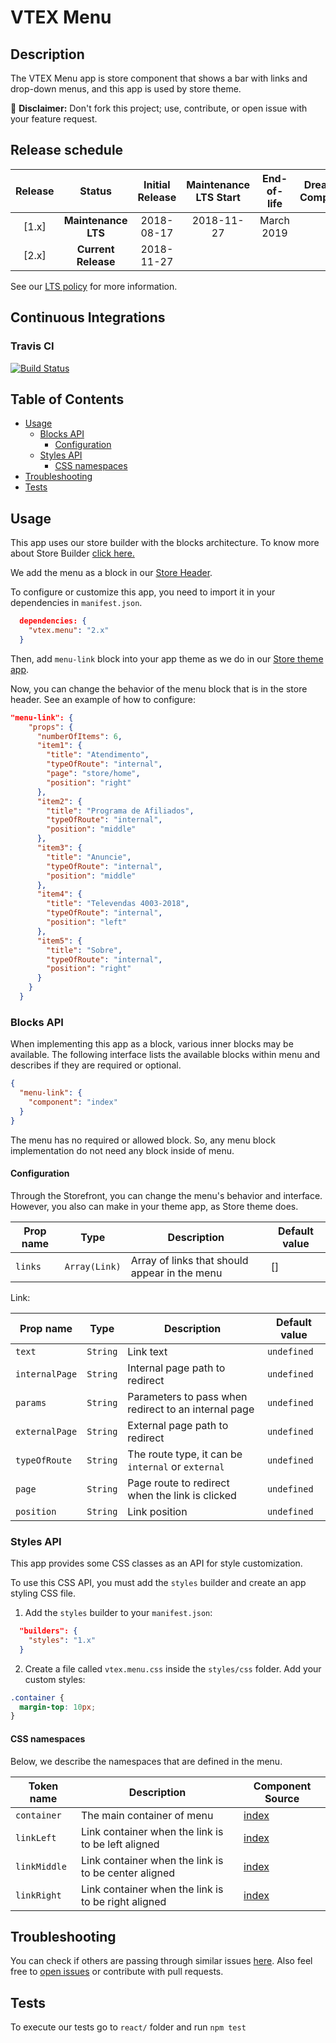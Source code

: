 # VTEX Menu

## Description

The VTEX Menu app is store component that shows a bar with links and drop-down menus, and this app is used by store theme.

:loudspeaker: **Disclaimer:** Don't fork this project; use, contribute, or open issue with your feature request.

## Release schedule
| Release  | Status              | Initial Release | Maintenance LTS Start | End-of-life | Dreamstore Compatibility
| :--:     | :---:               |  :---:          | :---:                 | :---:       | :---: 
| [1.x]    | **Maintenance LTS** |  2018-08-17     | 2018-11-27            | March 2019  | 1.x
| [2.x]    | **Current Release** |  2018-11-27     |                       |             | 2.x

See our [LTS policy](https://github.com/vtex-apps/awesome-io#lts-policy) for more information.

## Continuous Integrations 

### Travis CI 

[![Build Status](https://travis-ci.org/vtex-apps/menu.svg?branch=master)](https://travis-ci.org/vtex-apps/menu)

## Table of Contents
- [Usage](#usage)
  - [Blocks API](#blocks-api)
    - [Configuration](#configuration)
  - [Styles API](#styles-api)
    - [CSS namespaces](#css-namespaces)
- [Troubleshooting](#troubleshooting)
- [Tests](#tests)

## Usage

This app uses our store builder with the blocks architecture. To know more about Store Builder [click here.](https://help.vtex.com/en/tutorial/understanding-storebuilder-and-stylesbuilder#structuring-and-configuring-our-store-with-object-object)

We add the menu as a block in our [Store Header](https://github.com/vtex-apps/store-header/blob/master/store/interfaces.json).

To configure or customize this app, you need to import it in your dependencies in `manifest.json`.

```json
  dependencies: {
    "vtex.menu": "2.x"
  }
```

Then, add `menu-link` block into your app theme as we do in our [Store theme app](https://github.com/vtex-apps/store-theme/blob/master/store/blocks.json). 

Now, you can change the behavior of the menu block that is in the store header. See an example of how to configure: 

```json
"menu-link": {
    "props": {
      "numberOfItems": 6,
      "item1": {
        "title": "Atendimento",
        "typeOfRoute": "internal",
        "page": "store/home",
        "position": "right"
      },
      "item2": {
        "title": "Programa de Afiliados",
        "typeOfRoute": "internal",
        "position": "middle"
      },
      "item3": {
        "title": "Anuncie",
        "typeOfRoute": "internal",
        "position": "middle"
      },
      "item4": {
        "title": "Televendas 4003-2018",
        "typeOfRoute": "internal",
        "position": "left"
      },
      "item5": {
        "title": "Sobre",
        "typeOfRoute": "internal",
        "position": "right"
      }
    }
  }
```

### Blocks API

When implementing this app as a block, various inner blocks may be available. The following interface lists the available blocks within menu and describes if they are required or optional.

```json
{
  "menu-link": {
    "component": "index"
  }
}
```

The menu has no required or allowed block. So, any menu block implementation do not need any block inside of menu.

#### Configuration 

Through the Storefront, you can change the menu's behavior and interface. However, you also can make in your theme app, as Store theme does.

| Prop name          | Type          | Description                                                            | Default value |
| ------------------ | ------------- | ---------------------------------------------------------------------- | --- |
| `links`            | `Array(Link)` | Array of links that should appear in the menu                          | [] |

Link:

| Prop name          | Type          | Description                                                             | Default value |
| ------------------ | ------------- | ---------------------------------------------------------------------- | --- |
| `text`             | `String`      | Link text                                                              | `undefined` |
| `internalPage`     | `String`      | Internal page path to redirect                                         | `undefined` |
| `params`           | `String`      | Parameters to pass when redirect to an internal page                   | `undefined` |
| `externalPage`     | `String`      | External page path to redirect										  | `undefined` |
| `typeOfRoute`      | `String`      | The route type, it can be `internal` or `external`                     | `undefined` |
| `page`             | `String`      | Page route to redirect when the link is clicked                        | `undefined` |
| `position`         | `String`      | Link position 								                          | `undefined` |

### Styles API

This app provides some CSS classes as an API for style customization.

To use this CSS API, you must add the `styles` builder and create an app styling CSS file.

1. Add the `styles` builder to your `manifest.json`:

```json
  "builders": {
    "styles": "1.x"
  }
```

2. Create a file called `vtex.menu.css` inside the `styles/css` folder. Add your custom styles:

```css
.container {
  margin-top: 10px;
}
```

#### CSS namespaces

Below, we describe the namespaces that are defined in the menu.

| Token name         | Description        | Component Source                                    |
| ------------------ | ----------         |------------------------------------------------------- |
| `container`         | The main container of menu                         | [index](https://github.com/vtex-apps/menu/blob/master/react/index.tsx)          |
| `linkLeft`            |  Link container when the link is to be left aligned                                  | [index](https://github.com/vtex-apps/menu/blob/master/react/index.tsx)            |
| `linkMiddle`            |  Link container when the link is to be center aligned         | [index](https://github.com/vtex-apps/menu/blob/master/react/index.tsx)            |
| `linkRight`          |  Link container when the link is to be right aligned                                       | [index](https://github.com/vtex-apps/menu/blob/master/react/components/index.tsx)            |

## Troubleshooting
You can check if others are passing through similar issues [here](https://github.com/vtex-apps/menu/issues). Also feel free to [open issues](https://github.com/vtex-apps/menu/issues/new) or contribute with pull requests.

## Tests
To execute our tests go to `react/` folder and run `npm test` 
